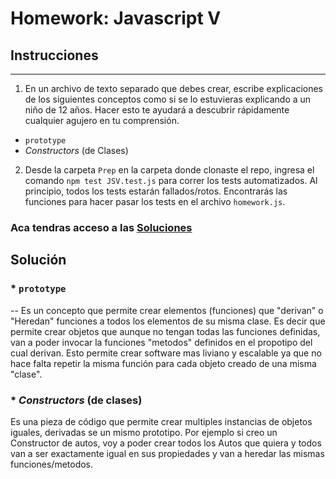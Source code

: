 # Homework: Javascript V

## Instrucciones
---
1. En un archivo de texto separado que debes crear, escribe explicaciones de los siguientes conceptos como si se lo estuvieras explicando a un niño de 12 años. Hacer esto te ayudará a descubrir rápidamente cualquier agujero en tu comprensión.

* `prototype`
* _Constructors_ (de Clases)

2. Desde la carpeta `Prep` en la carpeta donde clonaste el repo, ingresa el comando `npm test JSV.test.js` para correr los tests automatizados. Al principio, todos los tests estarán fallados/rotos. Encontrarás las funciones para hacer pasar los tests en el archivo `homework.js`.

### Aca tendras acceso a las [Soluciones](https://github.com/atralice/Curso.Prep.Henry/blob/solution/06-JS-V/homework/homework.js)

## Solución

### * `prototype` 
-- Es un concepto que permite crear elementos (funciones) que "derivan" o "Heredan" funciones a todos los elementos de su misma clase. Es decir que permite crear objetos que aunque no tengan todas las funciones definidas, van a poder invocar la funciones "metodos" definidos en el propotipo del cual derivan. Esto permite crear software mas liviano y escalable ya que no hace falta repetir la misma función para cada objeto creado de una misma "clase".

### * _Constructors_ (de clases)
Es una pieza de código que permite crear multiples instancias de objetos iguales, derivadas se un mismo prototipo. Por ejemplo si creo un Constructor de autos, voy a poder crear todos los Autos que quiera y todos van a ser exactamente igual en sus propiedades y van a heredar las mismas funciones/metodos.